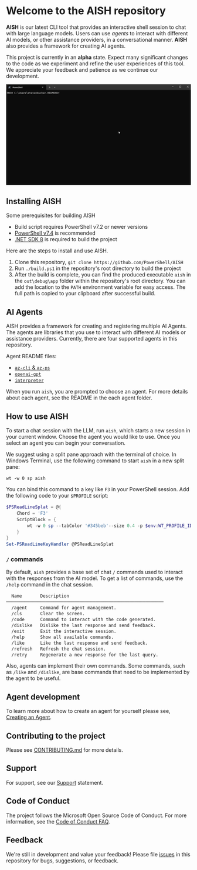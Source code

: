 # Welcome to the AISH repository

**AISH** is our latest CLI tool that provides an interactive shell session to chat with large
language models. Users can use _agents_ to interact with different AI models, or other assistance
providers, in a conversational manner. **AISH** also provides a framework for creating AI agents.

This project is currently in an **alpha** state. Expect many significant changes to the code as we
experiment and refine the user experiences of this tool. We appreciate your feedback and patience as
we continue our development.

![GIF showing demo of AISH][04]

## Installing AISH

Some prerequisites for building AISH

- Build script requires PowerShell v7.2 or newer versions
- [PowerShell v7.4][11] is recommended
- [.NET SDK 8][09] is required to build the project

Here are the steps to install and use AISH.

1. Clone this repository, `git clone https://github.com/PowerShell/AISH`
2. Run `./build.ps1` in the repository's root directory to build the project
3. After the build is complete, you can find the produced executable `aish` in the `out\debug\app`
   folder within the repository's root directory. You can add the location to the `PATH` environment
   variable for easy access. The full path is copied to your clipboard after successful build.

## AI Agents

AISH provides a framework for creating and registering multiple AI Agents. The agents are libraries
that you use to interact with different AI models or assistance providers. Currently, there are four
supported agents in this repository.

Agent README files:

- [`az-cli` & `az-ps`][06]
- [`openai-gpt`][08]
- [`interpreter`][07]

When you run `aish`, you are prompted to choose an agent. For more details about each agent, see the
README in the each agent folder.

## How to use AISH

To start a chat session with the LLM, run `aish`, which starts a new session in your current window.
Choose the agent you would like to use. Once you select an agent you can begin your conversation.

We suggest using a split pane approach with the terminal of choice. In Windows Terminal, use the
following command to start `aish` in a new split pane:

```shell
wt -w 0 sp aish
```

You can bind this command to a key like `F3` in your PowerShell session. Add the following code to
your `$PROFILE` script:

```powershell
$PSReadLineSplat = @{
    Chord = 'F3'
    ScriptBlock = {
        wt -w 0 sp --tabColor '#345beb'--size 0.4 -p $env:WT_PROFILE_ID --title 'AISH' <full-path-to-aish.exe>
    }
}
Set-PSReadLineKeyHandler @PSReadLineSplat
```

### `/` commands

By default, `aish` provides a base set of chat `/` commands used to interact with the responses from
the AI model. To get a list of commands, use the `/help` command in the chat session.

```
  Name       Description
────────────────────────────────────────────────────────────
  /agent     Command for agent management.
  /cls       Clear the screen.
  /code      Command to interact with the code generated.
  /dislike   Dislike the last response and send feedback.
  /exit      Exit the interactive session.
  /help      Show all available commands.
  /like      Like the last response and send feedback.
  /refresh   Refresh the chat session.
  /retry     Regenerate a new response for the last query.
```

Also, agents can implement their own commands. Some commands, such as `/like` and `/dislike`, are
base commands that need to be implemented by the agent to be useful.

## Agent development

To learn more about how to create an agent for yourself please see, [Creating an Agent][03].

## Contributing to the project

Please see [CONTRIBUTING.md][02] for more details.

## Support

For support, see our [Support][05] statement.

## Code of Conduct

The project follows the Microsoft Open Source Code of Conduct. For more information, see the
[Code of Conduct FAQ][01].

## Feedback

We're still in development and value your feedback! Please file [issues][10] in this repository for
bugs, suggestions, or feedback.

<!-- link references -->
[01]: ./docs/CODE_OF_CONDUCT.md
[02]: ./docs/CONTRIBUTING.md
[03]: ./docs/development/CreatingAnAgent.md
[04]: ./docs/media/ShellCopilotDemo.gif
[05]: ./docs/SUPPORT.md
[06]: ./shell/ShellCopilot.Azure.Agent/README.md
[07]: ./shell/ShellCopilot.Interpreter.Agent/README.md
[08]: ./shell/ShellCopilot.OpenAI.Agent/README.md
[09]: https://dotnet.microsoft.com/en-us/download
[10]: https://github.com/PowerShell/AISH/issues
[11]: https://learn.microsoft.com/powershell/scripting/install/installing-powershell
